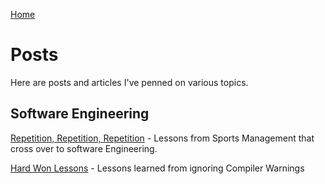 [Home](/)

# Posts
Here are posts and articles I've penned on various topics. 

## Software Engineering



[Repetition, Repetition, Repetition](lessons-from-sport/repetition.md) - Lessons from Sports Management that cross over to software Engineering.

[Hard Won Lessons](hard-won-lessons/compiler-warnings.md) - Lessons learned from ignoring Compiler Warnings






